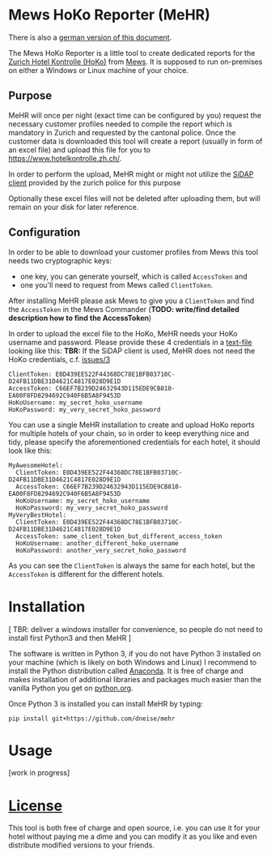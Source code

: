 # Mews HoKo Reporter (MeHR)

There is also a [german version of this document](README_de.md).

The Mews HoKo Reporter is a little tool to create dedicated reports for the
[Zurich Hotel Kontrolle (HoKo)](https://www.hotelkontrolle.zh.ch)
from [Mews](https://www.mewssystems.com/).
It is supposed to run on-premises on either a Windows or Linux machine of your choice.

## Purpose

MeHR will once per night (exact time can be configured by you)
request the necessary customer profiles needed to compile the report which is
mandatory in Zurich and requested by the cantonal police. Once the customer data is
downloaded this tool will create a report (usually in form of an excel file)
and upload this file for you to <https://www.hotelkontrolle.zh.ch/>.

In order to perform the upload, MeHR might or might not utilize
the [SiDAP client](https://www.hotelkontrolle.zh.ch/HoKoDMZ/pages/info.xhtml)
provided by the zurich police for this purpose

Optionally these excel files will not be deleted after uploading them, but will
remain on your disk for later reference.

## Configuration

In order to be able to download your customer profiles from Mews this tool
needs two cryptographic keys:
 * one key, you can generate yourself, which is called `AccessToken` and
 * one you'll need to request from Mews called `ClientToken`.

After installing MeHR please ask Mews to give you a `ClientToken` and find the
`AccessToken` in the Mews Commander (**TODO: write/find detailed description how to find the AccessToken**)

In order to upload the excel file to the HoKo, MeHR needs your HoKo username and
password. Please provide these 4 credentials in a [text-file](explain_windows_people_what_a_textfile_is)
looking like this:
**TBR:** If the SiDAP client is used, MeHR does not need the HoKo credentials, c.f. [issues/3](https://github.com/dneise/MeHR/issues/3)
```
ClientToken: E0D439EE522F44368DC78E1BFB03710C-D24FB11DBE31D4621C4817E028D9E1D
AccessToken: C66EF7B239D24632943D115EDE9CB810-EA00F8FD8294692C940F6B5A8F9453D
HoKoUsername: my_secret_hoko_username
HoKoPassword: my_very_secret_hoko_password
```

You can use a single MeHR installation to create and upload HoKo reports
for multiple hotels of your chain, so in order to keep everything nice and tidy, please
specify the aforementioned credentials for each hotel, it should look like this:

```
MyAwesomeHotel:
  ClientToken: E0D439EE522F44368DC78E1BFB03710C-D24FB11DBE31D4621C4817E028D9E1D
  AccessToken: C66EF7B239D24632943D115EDE9CB810-EA00F8FD8294692C940F6B5A8F9453D
  HoKoUsername: my_secret_hoko_username
  HoKoPassword: my_very_secret_hoko_password
MyVeryBestHotel:
  ClientToken: E0D439EE522F44368DC78E1BFB03710C-D24FB11DBE31D4621C4817E028D9E1D
  AccessToken: same_client_token_but_different_access_token
  HoKoUsername: another_different_hoko_username
  HoKoPassword: another_very_secret_hoko_password
```

As you can see the `ClientToken` is always the same for each hotel, but the
`AccessToken` is different for the different hotels.



# Installation

[
TBR: deliver a windows installer for convenience, so people do not need to install
first Python3 and then MeHR
]

The software is written in Python 3, if you do not have Python 3 installed on
your machine (which is likely on both Windows and Linux) I recommend to install
the Python distribution called [Anaconda](https://www.anaconda.com/download).
It is free of charge and makes installation of additional libraries and packages
much easier than the vanilla Python you get on [python.org](https://www.python.org/downloads/).


Once Python 3 is installed you can install MeHR by typing:

    pip install git+https://github.com/dneise/mehr


# Usage

[work in progress]


# [License](LICENSE)

This tool is both free of charge and open source, i.e. you can use it for your
hotel without paying me a dime and you can modify it as you like and even
distribute modified versions to your friends.



